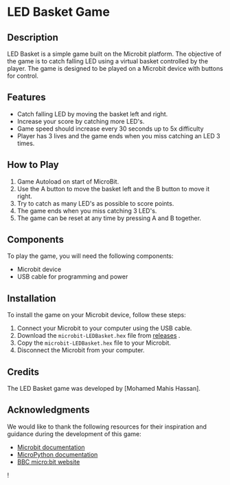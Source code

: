 # LED Basket Game


## Description

LED Basket is a simple game built on the Microbit platform. The objective of the game is to catch falling LED using a virtual basket controlled by the player. The game is designed to be played on a Microbit device with buttons for control.

## Features

- Catch falling LED by moving the basket left and right.
- Increase your score by catching more LED's.
- Game speed should increase every 30 seconds up to 5x difficulty
- Player has 3 lives and the game ends when you miss catching an LED 3 times.

## How to Play

1. Game Autoload on start of MicroBit.
2. Use the A button to move the basket left and the B button to move it right.
3. Try to catch as many LED's as possible to score points.
4. The game ends when you miss catching 3 LED's.
5. The game can be reset at any time by pressing A and B together.

## Components

To play the game, you will need the following components:

- Microbit device
- USB cable for programming and power

## Installation

To install the game on your Microbit device, follow these steps:

1. Connect your Microbit to your computer using the USB cable.
2. Download the `microbit-LEDBasket.hex` file from [releases](https://gitlab.uwe.ac.uk/Mohamed19.Hassan/ledbasket.git) .
3. Copy the `microbit-LEDBasket.hex` file to your Microbit.
4. Disconnect the Microbit from your computer.

## Credits

The LED Basket game was developed by [Mohamed Mahis Hassan].

## Acknowledgments

We would like to thank the following resources for their inspiration and guidance during the development of this game:

- [Microbit documentation](https://microbit.org/guide/)
- [MicroPython documentation](https://docs.micropython.org/en/latest/)
- [BBC micro:bit website](https://microbit.org/)

!
